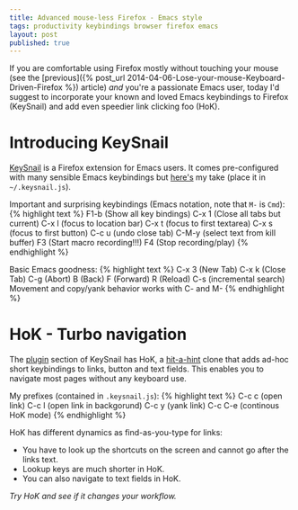 ```yaml
---
title: Advanced mouse-less Firefox - Emacs style
tags: productivity keybindings browser firefox emacs
layout: post
published: true
---
```


If you are comfortable using Firefox mostly without touching
your mouse (see the [previous]({% post_url 2014-04-06-Lose-your-mouse-Keyboard-Driven-Firefox %})
article) *and* you're a passionate Emacs user, today I'd suggest to
incorporate your known and loved Emacs keybindings to Firefox
(KeySnail) and add even speedier link clicking foo (HoK).

# Introducing KeySnail
[KeySnail](https://github.com/mooz/keysnail/wiki) is a Firefox
extension for Emacs users. It comes pre-configured with many sensible
Emacs keybindings but
[here's](https://github.com/noroute/portable-environment/blob/master/.keysnail.js)
my take (place it in `~/.keysnail.js`).

Important and surprising keybindings (Emacs notation, note that `M-` is `Cmd`):
{% highlight text %}
F1-b (Show all key bindings)
C-x 1 (Close all tabs but current)
C-x l (focus to location bar)
C-x t (focus to first textarea)
C-x s (focus to first button)
C-c u (undo close tab)
C-M-y (select text from kill buffer)
F3    (Start macro recording!!!)
F4    (Stop recording/play)
{% endhighlight %}

Basic Emacs goodness:
{% highlight text %}
C-x 3 (New Tab)
C-x k (Close Tab)
C-g (Abort)
B (Back)
F (Forward)
R (Reload)
C-s (incremental search)
Movement and copy/yank behavior works with C- and M-
{% endhighlight %}

# HoK - Turbo navigation
The [plugin](https://github.com/mooz/keysnail/wiki/plugin) section of
KeySnail has HoK, a
[hit-a-hint](https://addons.opera.com/en/extensions/details/hit-a-hint-for-opera/)
clone that adds ad-hoc short keybindings to links, button and text
fields. This enables you to navigate most pages without any keyboard
use.

My prefixes (contained in `.keysnail.js`):
{% highlight text %}
C-c c   (open link)
C-c l   (open link in backgorund)
C-c y   (yank link)
C-c C-e (continous HoK mode)
{% endhighlight %}

HoK has different dynamics as find-as-you-type for links:

 * You have to look up the shortcuts on the screen and cannot go after the links text.
 * Lookup keys are much shorter in HoK.
 * You can also navigate to text fields in HoK.

*Try HoK and see if it changes your workflow.*
